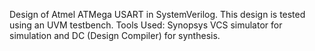 Design of Atmel ATMega USART in SystemVerilog. This design is tested using an UVM testbench.
Tools Used: Synopsys VCS simulator for simulation and DC (Design Compiler) for synthesis.
